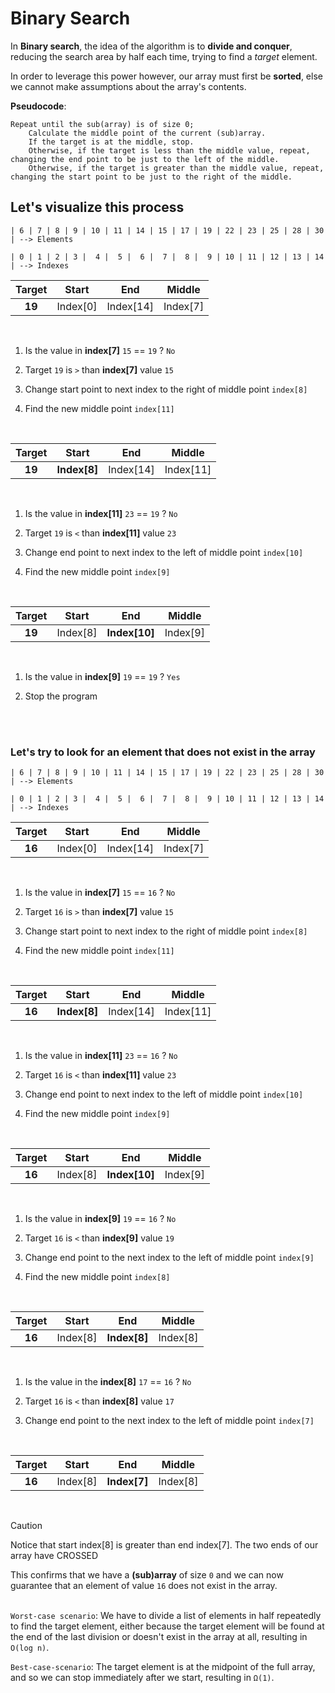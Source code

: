 # Binary Search
In **Binary search**, the idea of the algorithm is to **divide and conquer**, reducing the search area by half each time, trying to find a *target* element. 

In order to leverage this power however, our array must first be **sorted**, else we cannot make assumptions about the array's contents.

**Pseudocode**:
```
Repeat until the sub(array) is of size 0;
    Calculate the middle point of the current (sub)array.   
    If the target is at the middle, stop.
    Otherwise, if the target is less than the middle value, repeat, changing the end point to be just to the left of the middle.
    Otherwise, if the target is greater than the middle value, repeat, changing the start point to be just to the right of the middle.
```
## Let's visualize this process
```
| 6 | 7 | 8 | 9 | 10 | 11 | 14 | 15 | 17 | 19 | 22 | 23 | 25 | 28 | 30 | --> Elements

| 0 | 1 | 2 | 3 |  4 |  5 |  6 |  7 |  8 |  9 | 10 | 11 | 12 | 13 | 14 | --> Indexes
```

|Target|Start|End|Middle|
|:-:|:-:|:-:|:-:|
|**19**|Index[0]| Index[14]|Index[7]|

<br>

1. Is the value in **index[7]** `15` == `19` ? `No`

2. Target `19` is `>` than **index[7]** value `15`

3. Change start point to next index to the right of middle point `index[8]`

4. Find the new middle point `index[11]`

<br>

|Target|Start|End|Middle|
|:-:|:-:|:-:|:-:|
|**19**|**Index[8]**|Index[14]|Index[11]|

<br>

1. Is the value in **index[11]** `23` == `19` ? `No`

2. Target `19` is `<` than **index[11]** value `23`

3. Change end point to next index to the left of middle point `index[10]`

4. Find the new middle point `index[9]`

<br>

|Target|Start|End|Middle|
|:-:|:-:|:-:|:-:|
|**19**|Index[8]|**Index[10]**|Index[9]|

<br>

1. Is the value in **index[9]** `19` == `19` ? `Yes`

2. Stop the program

<br><br>

### Let's try to look for an element that does not exist in the array

```
| 6 | 7 | 8 | 9 | 10 | 11 | 14 | 15 | 17 | 19 | 22 | 23 | 25 | 28 | 30 | --> Elements

| 0 | 1 | 2 | 3 |  4 |  5 |  6 |  7 |  8 |  9 | 10 | 11 | 12 | 13 | 14 | --> Indexes
```

|Target|Start|End|Middle|
|:-:|:-:|:-:|:-:|
|**16**|Index[0]| Index[14]|Index[7]|

<br>

1. Is the value in **index[7]** `15` == `16` ? `No`

2. Target `16` is `>` than **index[7]** value `15`

3. Change start point to next index to the right of middle point `index[8]`

4. Find the new middle point `index[11]`

<br>

|Target|Start|End|Middle|
|:-:|:-:|:-:|:-:|
|**16**|**Index[8]**|Index[14]|Index[11]|

<br>

1. Is the value in **index[11]** `23` == `16` ? `No`

2. Target `16` is `<` than **index[11]** value `23`

3. Change end point to next index to the left of middle point `index[10]`

4. Find the new middle point `index[9]`

<br>

|Target|Start|End|Middle|
|:-:|:-:|:-:|:-:|
|**16**|Index[8]|**Index[10]**|Index[9]|

<br>

1. Is the value in **index[9]** `19` == `16` ? `No`

2. Target `16` is `<` than **index[9]** value `19`

3. Change end point to the next index to the left of middle point `index[9]`

4. Find the new middle point `index[8]`

<br>

|Target|Start|End|Middle|
|:-:|:-:|:-:|:-:|
|**16**|Index[8]|**Index[8]**|Index[8]|

<br>

1. Is the value in the **index[8]** `17` == `16` ? `No`

2. Target `16` is `<` than **index[8]** value `17`

3. Change end point to the next index to the left of middle point `index[7]`

<br>

|Target|Start|End|Middle|
|:-:|:-:|:-:|:-:|
|**16**|Index[8]|**Index[7]**|Index[8]|

<br>

> [!CAUTION]
> Notice that start index[8] is greater than end index[7]. The two ends of our array have CROSSED

This confirms that we have a **(sub)array** of size `0` and we can now guarantee that an element of value `16` does not exist in the array.
<br><br>

`Worst-case scenario`: We have to divide a list of elements in half repeatedly to find the target element, either because the target element will be found at the end of the last division or doesn't exist in the array at all, resulting in `O(log n)`.

`Best-case-scenario`: The target element is at the midpoint of the full array, and so we can stop immediately after we start, resulting in `Ω(1)`.